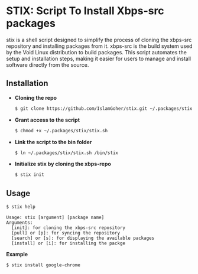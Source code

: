 # STIX: Script To Install Xbps-src packages

stix is a shell script designed to simplify the process of cloning the xbps-src repository and installing packages from it. xbps-src is the build system used by the Void Linux distribution to build packages. This script automates the setup and installation steps, making it easier for users to manage and install software directly from the source.

## Installation
* **Cloning the repo**
  ```bash
  $ git clone https://github.com/IslamGoher/stix.git ~/.packages/stix
  ```

* **Grant access to the script**
  ```bash
  $ chmod +x ~/.packages/stix/stix.sh
  ```

* **Link the script to the bin folder**
  ```bash
  $ ln ~/.packages/stix/stix.sh /bin/stix
  ```

* **Initialize stix by cloning the xbps-repo**
  ```bash
  $ stix init
  ```

## Usage

```bash
$ stix help
```
```
Usage: stix [argument] [package name]
Arguments:
  [init]: for cloning the xbps-src repository
  [pull] or [p]: for syncing the repository
  [search] or [s]: for displaying the available packages
  [install] or [i]: for installing the packge
```

**Example**
  ```bash
  $ stix install google-chrome
  ```
